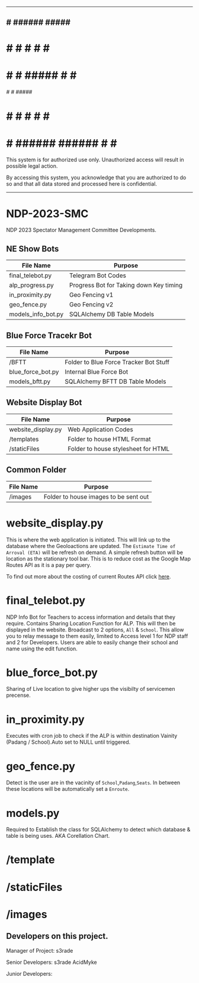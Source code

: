 ****************************************************************************************************************************************
 
   ##    #       ######  #####    #####
  #  #   #       #       #    #     #
 #    #  #       #####   #    #     #
 ######  #       #       #####      #
 #    #  #       #       #   #      #
 #    #  ######  ######  #    #     #
 
 
This system is for authorized use only. Unauthorized access will result in possible legal action.

By accessing this system, you acknowledge that you are authorized to do so and that all data stored and processed here is confidential.
 
****************************************************************************************************************************************


# NDP-2023-SMC
NDP 2023 Spectator Management Committee Developments.

## NE Show Bots
| File Name | Purpose |
| --- | --- |
| final_telebot.py | Telegram Bot Codes |
| alp_progress.py | Progress Bot for Taking down Key timing|
| in_proximity.py | Geo Fencing v1 |
| geo_fence.py | Geo Fencing v2 |
| models_info_bot.py | SQLAlchemy DB Table Models |


## Blue Force Tracekr Bot
| File Name | Purpose |
| --- | --- |
| /BFTT | Folder to Blue Force Tracker Bot Stuff|
| blue_force_bot.py | Internal Blue Force Bot |
| models_bftt.py | SQLAlchemy BFTT DB Table Models |


## Website Display Bot
| File Name | Purpose |
| --- | --- |
| website_display.py | Web Application Codes |
| /templates | Folder to house HTML Format |
| /staticFiles | Folder to house stylesheet for HTML |

## Common Folder
| File Name | Purpose |
| --- | --- |
| /images | Folder to house images to be sent out |

# website_display.py 
This is where the web application is initiated. This will link up to the database where the Geoloactions are updated.
The `Estimate Time of Arroval (ETA)` will be refresh on demand. A simple refresh button will be location as the stationary tool bar.
This is to reduce cost as the Google Map Routes API as it is a pay per query. 

To find out more about the costing of current Routes API click [here](https://mapsplatform.google.com/pricing/).

# final_telebot.py
NDP Info Bot for Teachers to access information and details that they require. Contains Sharing Location Function for ALP. This will then be displayed in the website.
Broadcast to 2 options, `All` & `School`. This allow you to relay message to them easily, limited to Access level 1 for NDP staff and 2 for Developers.
Users are able to easily change their school and name using the edit function.

# blue_force_bot.py
Sharing of Live location to give higher ups the visibilty of servicemen precense.

# in_proximity.py
Executes with cron job to check if the ALP is within destination Vainity (Padang / School).Auto set to NULL until triggered.  

# geo_fence.py
Detect is the user are in the vacinity of `School`,`Padang`,`Seats`. In between these locations will be automatically set a `Enroute`.

# models.py
Required to Establish the class for SQLAlchemy to detect which database & table is being uses. AKA Corellation Chart.

# /template

# /staticFiles

# /images

## Developers on this project.
Manager of Project: 
s3rade

Senior Developers:
s3rade
AcidMyke

Junior Developers:
